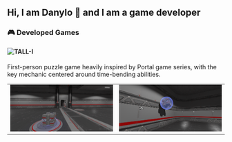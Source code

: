 ## Hi, I am Danylo 👋 and I am a game developer

### 🎮 Developed Games

#### ![TALL-I](https://github.com/ShubaShaba/tall-i)
First-person puzzle game heavily inspired by Portal game series, with the key mechanic centered around time-bending abilities.

<table>
  <tr>
    <td><img src="/{5699C62C-5232-4AEB-9219-D548E810A213}.png" width="100%"/><br/></td>
    <td><img src="/{F86140D5-00FA-4B11-A096-4554D5488178}.png" width="100%"/><br/></td>
  </tr>
</table>


<!--
**ShubaShaba/ShubaShaba** is a ✨ _special_ ✨ repository because its `README.md` (this file) appears on your GitHub profile.

<img src="/{5699C62C-5232-4AEB-9219-D548E810A213}.png" alt="First chamber: cube and a pressure plate" title="First chamber: cube and a pressure plate" width="400"/>
<img src="/{F86140D5-00FA-4B11-A096-4554D5488178}.png" alt="First chamber: cube and a pressure plate" title="First chamber: cube and a pressure plate" width="400"/>

Here are some ideas to get you started:

- 🔭 I’m currently working on ...
- 🌱 I’m currently learning ...
- 👯 I’m looking to collaborate on ...
- 🤔 I’m looking for help with ...
- 💬 Ask me about ...
- 📫 How to reach me: ...
- 😄 Pronouns: ...
- ⚡ Fun fact: ...
-->
